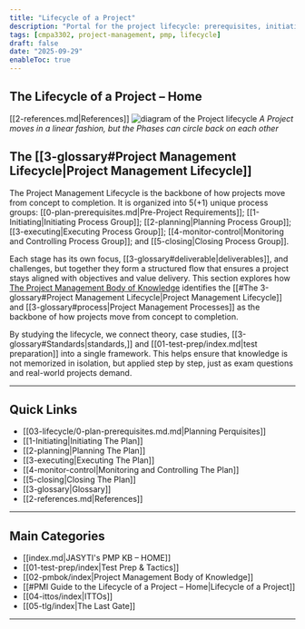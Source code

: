 ```yaml
---
title: "Lifecycle of a Project"
description: "Portal for the project lifecycle: prerequisites, initiating, planning, executing, monitoring/controlling, and closing."
tags: [cmpa3302, project-management, pmp, lifecycle]
draft: false
date: "2025-09-29"
enableToc: true
---
```

## The Lifecycle of a Project – Home
 [[2-references.md|References]]
 ![diagram of the Project lifecycle](lifecycle.jpg)
 *A Project moves in a linear fashion, but the Phases can circle back on each other*
 
  ## The [[3-glossary#Project Management Lifecycle|Project Management Lifecycle]]
  The Project Management Lifecycle is the backbone of how projects move from concept to completion. It is organized into 5(+1) unique process groups: [[0-plan-prerequisites.md|Pre-Project Requirements]]; [[1-Initiating|Initiating Process Group]]; [[2-planning|Planning Process Group]]; [[3-executing|Executing Process Group]]; [[4-monitor-control|Monitoring and Controlling Process Group]]; and [[5-closing|Closing Process Group]].  

Each stage has its own focus, [[3-glossary#deliverable|deliverables]], and challenges, but together they form a structured flow that ensures a project stays aligned with objectives and value delivery.  This section explores how [The Project Management Body of Knowledge](https://www.pmi.org/standards/pmbok) identifies the [[#The 3-glossary#Project Management Lifecycle|Project Management Lifecycle]] and [[3-glossary#process|Project Management Processes]] as the backbone of how projects move from concept to completion.

By studying the lifecycle, we connect theory, case studies, [[3-glossary#Standards|standards,]] and [[01-test-prep/index.md|test preparation]] into a single framework. This helps ensure that knowledge is not memorized in isolation, but applied step by step, just as exam questions and real-world projects demand. 

---
## Quick Links

- [[03-lifecycle/0-plan-prerequisites.md.md|Planning Perquisites]]
- [[1-Initiating|Initiating The Plan]]
- [[2-planning|Planning The Plan]]
- [[3-executing|Executing The Plan]]
- [[4-monitor-control|Monitoring and Controlling The Plan]]
- [[5-closing|Closing The Plan]]
- [[3-glossary|Glossary]]
- [[2-references.md|References]]

---
## Main Categories
- [[index.md|JASYTI's PMP KB – HOME]]
- [[01-test-prep/index|Test Prep & Tactics]]
- [[02-pmbok/index|Project Management Body of Knowledge]]
- [[#PMI Guide to the Lifecycle of a Project – Home|Lifecycle of a Project]]
- [[04-ittos/index|ITTOs]]
- [[05-tlg/index|The Last Gate]]

---
